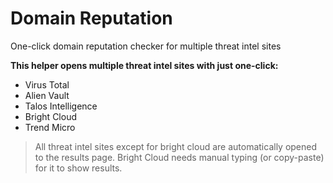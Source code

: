 # Domain Reputation
One-click domain reputation checker for multiple threat intel sites 

**This helper opens multiple threat intel sites with just one-click:**
- Virus Total
- Alien Vault
- Talos Intelligence
- Bright Cloud
- Trend Micro
> All threat intel sites except for bright cloud are automatically opened to the results page. Bright Cloud needs manual typing (or copy-paste) for it to show results.
